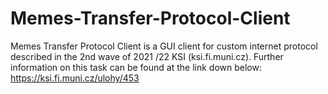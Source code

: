 # Memes-Transfer-Protocol-Client
Memes Transfer Protocol Client is a GUI client for custom internet protocol described in the 2nd wave of 2021 /22 KSI (ksi.fi.muni.cz). Further information on this task can be found at the link down below:
https://ksi.fi.muni.cz/ulohy/453
